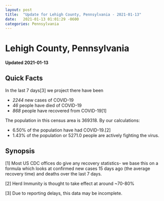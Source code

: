 ```yaml
---
layout: post
title:  "Update for Lehigh County, Pennsylvania - 2021-01-13"
date:   2021-01-13 01:01:29 -0600
categories: Pennsylvania
---
```


# Lehigh County, Pennsylvania
#### Updated 2021-01-13

## Quick Facts

In the last 7 days[3] we project there have been
- *2244* new cases of COVID-19
- *46* people have died of COVID-19
- *868* people have recovered from COVID-19[1]

The population in this census area is 369318. By our calculations:
- 6.50% of the population have had COVID-19.[2]
- 1.43% of the population or 5271.0 people are actively fighting the virus.

## Synopsis




[1] Most US CDC offices do give any recovery statistics- we base this on a formula which looks at confirmed new cases
15 days ago (the average recovery time) and deaths over the last 7 days.

[2] Herd Immunity is thought to take effect at around ~70-80%

[3] Due to reporting delays, this data may be incomplete.
 
    